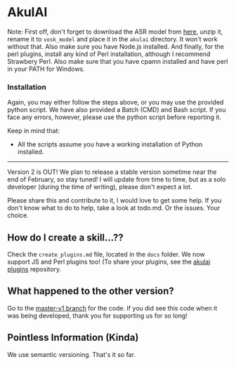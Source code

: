 # AkulAI

Note: First off, don't forget to download the ASR model from [here](https://alphacephei.com/vosk/models), unzip it, rename it to `vosk_model` and place it in the `akulai` directory. It won't work without that. Also make sure you have Node.js installed. And finally, for the perl plugins, install any kind of Perl installation, although I recommend Strawbery Perl. Also make sure that you have cpamn installed and have perl in your PATH for Windows.

### Installation
Again, you may either follow the steps above, or you may use the provided python script. We have also provided a Batch (CMD) and Bash script. If you face any errors, however, please use the python script before reporting it.

Keep in mind that:
 - All the scripts assume you have a working installation of Python installed.

<hr>
Version 2 is OUT! We plan to release a stable version sometime near the end of February, so stay tuned! I will update from time to time, but as a solo developer (during the time of writing), please don't expect a lot.

Please share this and contribute to it, I would love to get some help. If you don't know what to do to help, take a look at todo.md. Or the issues. Your choice.

## How do I create a skill...??

Check the `create_plugins.md` file, located in the `docs` folder. We now support JS and Perl plugins too! (To share your plugins, see the [akulai plugins](https://github.com/Akul-AI/akulai-plugins) repository.

## What happened to the other version?

Go to the [master-v1 branch](https://github.com/Akul-AI/akulai/tree/master-v1) for the code. If you did see this code when it was being developed, thank you for supporting us for so long!

## Pointless Information (Kinda)

We use semantic versioning. That's it so far.
